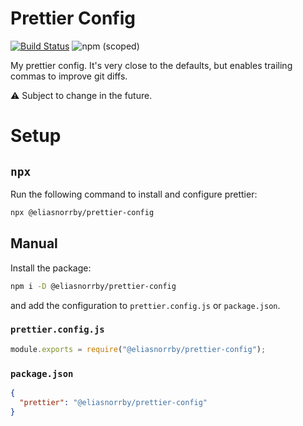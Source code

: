 # Prettier Config

[![Build Status](https://travis-ci.com/eliasnorrby/prettier-config.svg?branch=master)](https://travis-ci.com/eliasnorrby/prettier-config) ![npm (scoped)](https://img.shields.io/npm/v/@eliasnorrby/prettier-config)

My prettier config. It's very close to the defaults, but enables trailing commas
to improve git diffs.

:warning: Subject to change in the future.

# Setup

## `npx`

Run the following command to install and configure prettier:

```sh
npx @eliasnorrby/prettier-config
```

## Manual

Install the package:

```sh
npm i -D @eliasnorrby/prettier-config
```

and add the configuration to `prettier.config.js` or `package.json`.

### `prettier.config.js`

```js
module.exports = require("@eliasnorrby/prettier-config");
```

### `package.json`

```json
{
  "prettier": "@eliasnorrby/prettier-config"
}
```
